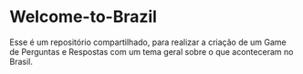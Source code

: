 # Welcome-to-Brazil
Esse é um repositório compartilhado, para realizar a criação de um Game de Perguntas e Respostas com um tema geral sobre o que aconteceram no Brasil.

